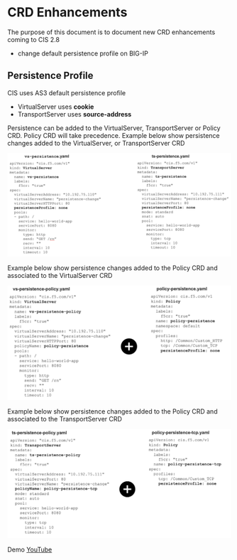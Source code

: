 # CRD Enhancements 

The purpose of this document is to document new CRD enhancements coming to CIS 2.8

- change default persistence profile on BIG-IP

## Persistence Profile

CIS uses AS3 default persistence profile

- VirtualServer uses **cookie**
- TransportServer uses **source-address**

Persistence can be added to the VirtualServer, TransportServer or Policy CRD. Policy CRD will take precedence. Example below show persistence changes added to the VirtualServer, or TransportServer CRD

![vs-ts](https://github.com/mdditt2000/kubernetes-1-19/blob/master/cis%202.8/crd-enhancements/diagram/2022-02-22_10-43-08.png)

Example below show persistence changes added to the Policy CRD and associated to the VirtualServer CRD

![vs-policy](https://github.com/mdditt2000/kubernetes-1-19/blob/master/cis%202.8/crd-enhancements/diagram/2022-02-22_11-05-16.png)

Example below show persistence changes added to the Policy CRD and associated to the TransportServer CRD

![ts-policy](https://github.com/mdditt2000/kubernetes-1-19/blob/master/cis%202.8/crd-enhancements/diagram/2022-02-22_11-04-17.png)

Demo [YouTube](https://www.youtube.com/watch?v=brlNGGJ0sw0)